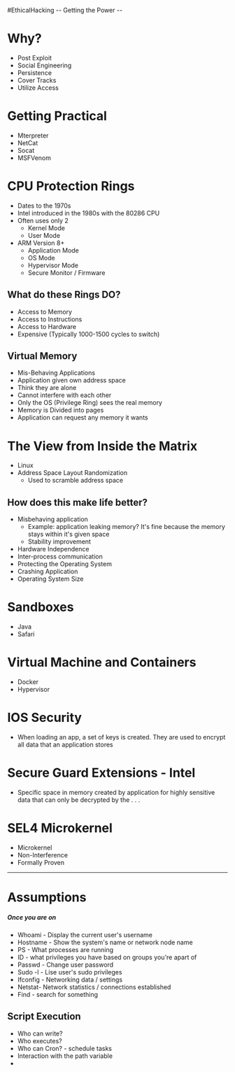 #EthicalHacking
-- Getting the Power --
# Why?
- Post Exploit
- Social Engineering
- Persistence
- Cover Tracks
- Utilize Access

# Getting Practical 
- Mterpreter
- NetCat
- Socat
- MSFVenom

# CPU Protection Rings
- Dates to the 1970s
- Intel introduced in the 1980s with the 80286 CPU
- Often uses only 2
	- Kernel Mode
	- User Mode
- ARM Version 8+
	- Application Mode
	- OS Mode
	- Hypervisor Mode
	- Secure Monitor / Firmware 

## What do these Rings DO?
- Access to Memory
- Access to Instructions
- Access to Hardware
- Expensive (Typically 1000-1500 cycles to switch)

## Virtual Memory
- Mis-Behaving Applications
- Application given own address space
- Think they are alone
- Cannot interfere with each other
- Only the OS (Privilege Ring) sees the real memory
- Memory is Divided into pages
- Application can request any memory it wants

# The View from Inside the Matrix
- Linux
- Address Space Layout Randomization
	- Used to scramble address space 

## How does this make life better?
- Misbehaving application
	- Example: application leaking memory? It's fine because the memory stays within it's given space
	- Stability improvement
- Hardware Independence
- Inter-process communication
- Protecting the Operating System
- Crashing Application
- Operating System Size

# Sandboxes
- Java
- Safari

# Virtual Machine and Containers
- Docker
- Hypervisor

# IOS Security
- When loading an app, a set of keys is created. They are used to encrypt all data that an application stores

# Secure Guard Extensions - Intel
- Specific space in memory created by application for highly sensitive data that can only be decrypted by the . . .

# SEL4 Microkernel
- Microkernel
- Non-Interference
- Formally Proven

-- --

# Assumptions
##### Once you are on
- Whoami - Display the current user's username
- Hostname - Show the system's name or network node name
- PS - What processes are running
- ID - what privileges you have based on groups you're apart of
- Passwd - Change user password
- Sudo -l - Lise user's sudo privileges
- Ifconfig - Networking data / settings
- Netstat- Network statistics / connections established
- Find - search for something

## Script Execution
- Who can write?
- Who executes?
- Who can Cron? - schedule tasks
- Interaction with the path variable
- 